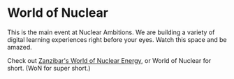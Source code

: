 # World of Nuclear

This is the main event at Nuclear Ambitions. We are building a variety of digital learning experiences right before your eyes. Watch this space and be amazed.

Check out [Zanzibar's World of Nuclear Energy](https://worldofnuclear.com), or World of Nuclear for short. (WoN for super short.)
